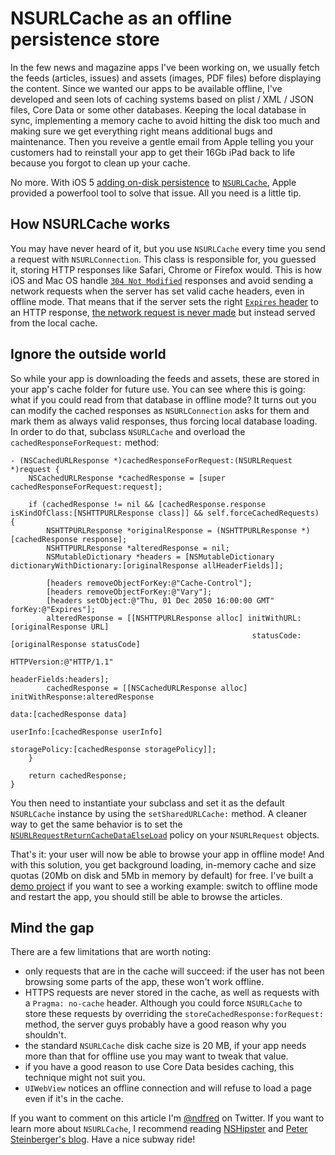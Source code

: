# NSURLCache as an offline persistence store

In the few news and magazine apps I've been working on, we usually fetch the feeds (articles, issues) and assets (images, PDF files) before displaying the content.
Since we wanted our apps to be available offline, I've developed and seen lots of caching systems based on plist / XML / JSON files, Core Data or some other databases.
Keeping the local database in sync, implementing a memory cache to avoid hitting the disk too much and making sure we get everything right means additional bugs and maintenance.
Then you reveive a gentle email from Apple telling you your customers had to reinstall your app to get their 16Gb iPad back to life because you forgot to clean up your cache.

No more.
With iOS 5 [adding on-disk persistence](http://petersteinberger.com/blog/2012/nsurlcache-uses-a-disk-cache-as-of-ios5/) to [`NSURLCache`](http://developer.apple.com/library/ios/documentation/Cocoa/Reference/Foundation/Classes/NSURLCache_Class/Reference/Reference.html), Apple provided a powerfool tool to solve that issue.
All you need is a little tip.

## How NSURLCache works

You may have never heard of it, but you use `NSURLCache` every time you send a request with `NSURLConnection`.
This class is responsible for, you guessed it, storing HTTP responses like Safari, Chrome or Firefox would.
This is how iOS and Mac OS handle [`304 Not Modified`](http://www.w3.org/Protocols/rfc2616/rfc2616-sec10.html#sec10.3.5) responses and avoid sending a network requests when the server has set valid cache headers, even in offline mode.
That means that if the server sets the right [`Expires` header](http://www.w3.org/Protocols/rfc2616/rfc2616-sec14.html#sec14.21) to an HTTP response, [the network request is never made](http://www.stevesouders.com/blog/2012/03/22/cache-them-if-you-can/) but instead served from the local cache.

## Ignore the outside world

So while your app is downloading the feeds and assets, these are stored in your app's cache folder for future use.
You can see where this is going: what if you could read from that database in offline mode?
It turns out you can modify the cached responses as `NSURLConnection` asks for them and mark them as always valid responses, thus forcing local database loading.
In order to do that, subclass `NSURLCache` and overload the `cachedResponseForRequest:` method:

    - (NSCachedURLResponse *)cachedResponseForRequest:(NSURLRequest *)request {
        NSCachedURLResponse *cachedResponse = [super cachedResponseForRequest:request];

        if (cachedResponse != nil && [cachedResponse.response isKindOfClass:[NSHTTPURLResponse class]] && self.forceCachedRequests) {
            NSHTTPURLResponse *originalResponse = (NSHTTPURLResponse *)[cachedResponse response];
            NSHTTPURLResponse *alteredResponse = nil;
            NSMutableDictionary *headers = [NSMutableDictionary dictionaryWithDictionary:[originalResponse allHeaderFields]];

            [headers removeObjectForKey:@"Cache-Control"];
            [headers removeObjectForKey:@"Vary"];
            [headers setObject:@"Thu, 01 Dec 2050 16:00:00 GMT" forKey:@"Expires"];
            alteredResponse = [[NSHTTPURLResponse alloc] initWithURL:[originalResponse URL]
                                                          statusCode:[originalResponse statusCode]
                                                         HTTPVersion:@"HTTP/1.1"
                                                        headerFields:headers];
            cachedResponse = [[NSCachedURLResponse alloc] initWithResponse:alteredResponse
                                                                      data:[cachedResponse data]
                                                                  userInfo:[cachedResponse userInfo]
                                                             storagePolicy:[cachedResponse storagePolicy]];
        }

        return cachedResponse;
    }

You then need to instantiate your subclass and set it as the default `NSURLCache` instance by using the `setSharedURLCache:` method.
A cleaner way to get the same behavior is to set the [`NSURLRequestReturnCacheDataElseLoad`](http://developer.apple.com/library/ios/documentation/Cocoa/Reference/Foundation/Classes/NSURLRequest_Class/Reference/Reference.html) policy on your `NSURLRequest` objects.

That's it: your user will now be able to browse your app in offline mode!
And with this solution, you get background loading, in-memory cache and size quotas (20Mb on disk and 5Mb in memory by default) for free.
I've built a [demo project](https://github.com/ndfred/bits) if you want to see a working example: switch to offline mode and restart the app, you should still be able to browse the articles.

## Mind the gap

There are a few limitations that are worth noting:

* only requests that are in the cache will succeed: if the user has not been browsing some parts of the app, these won't work offline.
* HTTPS requests are never stored in the cache, as well as requests with a `Pragma: no-cache` header. Although you could force `NSURLCache` to store these requests by overriding the `storeCachedResponse:forRequest:` method, the server guys probably have a good reason why you shouldn't.
* the standard `NSURLCache` disk cache size is 20 MB, if your app needs more than that for offline use you may want to tweak that value.
* if you have a good reason to use Core Data besides caching, this technique might not suit you.
* `UIWebView` notices an offline connection and will refuse to load a page even if it's in the cache.

If you want to comment on this article I'm [@ndfred](https://twitter.com/ndfred) on Twitter.
If you want to learn more about `NSURLCache`, I recommend reading [NSHipster](http://nshipster.com/nsurlcache/) and [Peter Steinberger's blog](http://petersteinberger.com/blog/2012/nsurlcache-uses-a-disk-cache-as-of-ios5/).
Have a nice subway ride!
